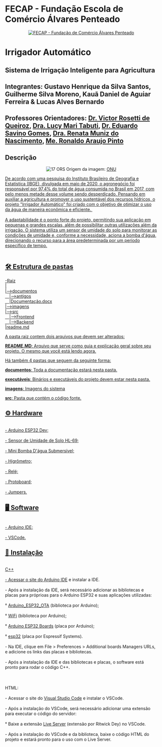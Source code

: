 # FECAP - Fundação Escola de Comércio Álvares Penteado

<p align="center">
<a href= "https://www.fecap.br/"><img src="https://encrypted-tbn0.gstatic.com/images?q=tbn:ANd9GcRhZPrRa89Kma0ZZogxm0pi-tCn_TLKeHGVxywp-LXAFGR3B1DPouAJYHgKZGV0XTEf4AE&usqp=CAU" alt="FECAP - Fundação de Comércio Álvares Penteado" border="0"></a>
</p>

# Irrigador Automático

## Sistema de Irrigação Inteligente para Agricultura

## Integrantes: Gustavo Henrique da Silva Santos, Guilherme Silva Moreno, Kauã Daniel de Aguiar Ferreira & Lucas Alves Bernardo 

## Professores Orientadores: <a href="https://br.linkedin.com/in/victorbarq">Dr. Victor Rosetti de Queiroz</a>, <a href="https://br.linkedin.com/in/lucymari">Dra. Lucy Mari Tabuti</a>, <a href="https://www.linkedin.com/in/eduardo-savino-gomes-77833a10/">Dr. Eduardo Savino Gomes</a>, <a href="https://www.linkedin.com/in/remuniz/">Dra. Renata Muniz do Nascimento</a>, <a href="https://www.linkedin.com/in/ronaldo-araujo-pinto-3542811a/">Me. Ronaldo Araujo Pinto</a>

## <b>Descrição</b>

<p align="center">
<img src="https://gtagenda2030.org.br/wp-content/uploads/2019/10/objetivos_port.png?w=1024" alt="17 ORS" border="0">
  Origem da imagem: <a href="https://brasil.un.org/pt-br">ONU</a> <a rel="license" href="https://brasil.un.org/pt-br">
</p>


De acordo com uma pesquisa do Instituto Brasileiro de Geografia e Estatística (IBGE), divulgada em maio de 2020, o agronegócio foi responsável por 97,4% do total de água consumida no Brasil em 2017, com pelo menos metade desse volume sendo desperdiçado. Pensando em auxiliar a agricultura e promover o uso sustentável dos recursos hídricos, o projeto "Irrigador Automático" foi criado com o objetivo de otimizar o uso da água de maneira econômica e eficiente.  
<br><br>
A adaptabilidade é o ponto forte do projeto, permitindo sua aplicação em pequenas e grandes escalas, além de possibilitar outras utilizações além da irrigação. O sistema utiliza um sensor de umidade do solo para monitorar as condições de umidade e, conforme a necessidade, aciona a bomba d'água, direcionando o recurso para a área predeterminada por um período específico de tempo.
<br><br>

## 🛠 <b>Estrutura de pastas</b>

-Raiz<br>
|<br>
|-->documentos<br>
  &emsp;|-->antigos<br>
  &emsp;|Documentação.docx<br>
|-->imagens<br>
|-->src<br>
  &emsp;|-->Frontend<br>
  &emsp;|-->Backend<br>
|readme.md<br>

A pasta raiz contem dois arquivos que devem ser alterados:

<b>README.MD</b>: Arquivo que serve como guia e explicação geral sobre seu projeto. O mesmo que você está lendo agora.

Há também 4 pastas que seguem da seguinte forma:

<b>documentos</b>: Toda a documentação estará nesta pasta.

<b>executáveis</b>: Binários e executáveis do projeto devem estar nesta pasta.

<b>imagens</b>: Imagens do sistema

<b>src</b>: Pasta que contém o código fonte.

## ⚙ <b>Hardware</b>
  <br>- Arduino ESP32 Dev;</br>
  <br>- Sensor de Umidade de Solo HL-69;</br>
  <br>- Mini Bomba D'água Submersível;</br>
  <br>- Higrômetro;</br>
  <br>- Relé;</br>
  <br>- Protoboard;</br>
  <br>- Jumpers.</br>

## 🖥 <b>Software</b>
  <br>- Arduino IDE;</br>
  <br>- VSCode. </br>

## 💾 Instalação
  <br>C++</br>
  <br>- Acessar o site do <a href="https://www.arduino.cc/en/software"> Arduino IDE</a> e instalar a IDE.</br>
  <br>- Após a instalação da IDE, será necessário adicionar as bibliotecas e placas para próprioas para o Arduino ESP32 e suas aplicações utilizadas:</br>
    <br>° <a href="https://github.com/arduino-libraries/Arduino_ESP32_OTA">Arduino_ESP32_OTA</a> (biblioteca por Arduino);</br>
    <br>° <a href="https://docs.arduino.cc/libraries/wifi/">WiFi</a> (biblioteca por Arduino);<br>
    <br>° <a href="https://www.arduino.cc/">Arduino ESP32 Boards</a> (placa por Arduino);<br>
    <br>° <a href="https://github.com/espressif/arduino-esp32">esp32</a> (placa por Espressif Systems).</br>
  <br>- Na IDE, clique em File > Preferences > Additional boards Managers URLs, e adicione os links das placas e bibliotecas.<br>
  <br>- Após a instalação da IDE e das bibliotecas e placas, o software está pronto para rodar o código C++.</br>
  <br></br>
  <br>HTML:</br>
  <br>- Acessar o site do <a href="https://code.visualstudio.com"> Visual Studio Code</a> e instalar o VSCode.</br>
  <br>- Após a instalação do VSCode, será necessário adicionar uma extensão para executar o código do servidor:</br>
    <br>° Baixe a extensão <a href="https://marketplace.visualstudio.com/items?itemName=ritwickdey.LiveServer">Live Server</a> (extensão por Ritwick Dey) no VSCode.</br>
  <br>- Após a instalação do VSCode e da biblioteca, baixe o código HTML do projeto e estará pronto para o uso com o Live Server.</br>
